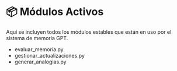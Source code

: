 # 📦 Módulos Activos

Aquí se incluyen todos los módulos estables que están en uso por el sistema de memoria GPT.

- evaluar_memoria.py
- gestionar_actualizaciones.py
- generar_analogias.py